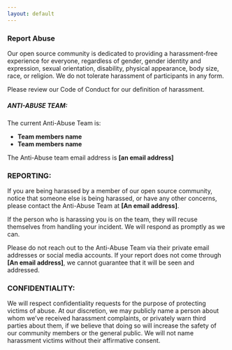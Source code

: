 ```yaml
---
layout: default
---
```


### Report Abuse
Our open source community is dedicated to providing a harassment-free experience for everyone, regardless of gender, gender identity and expression, sexual orientation, disability, physical appearance, body size, race, or religion. We do not tolerate harassment of participants in any form.

Please review our Code of Conduct for our definition of harassment.

##### ANTI-ABUSE TEAM:

The current Anti-Abuse Team is:

- **Team members name**
- **Team members name**

The Anti-Abuse team email address is **[an email address]**

### REPORTING:

If you are being harassed by a member of our open source community, notice that someone else is being harassed, or have any other concerns, please contact the Anti-Abuse Team at **[An email address]**.

If the person who is harassing you is on the team, they will recuse themselves from handling your incident. We will respond as promptly as we can.

Please do not reach out to the Anti-Abuse Team via their private email addresses or social media accounts. If your report does not come through  **[An email address]**, we cannot guarantee that it will be seen and addressed.


### CONFIDENTIALITY:

We will respect confidentiality requests for the purpose of protecting victims of abuse. At our discretion, we may publicly name a person about whom we’ve received harassment complaints, or privately warn third parties about them, if we believe that doing so will increase the safety of our community members or the general public. We will not name harassment victims without their affirmative consent.
